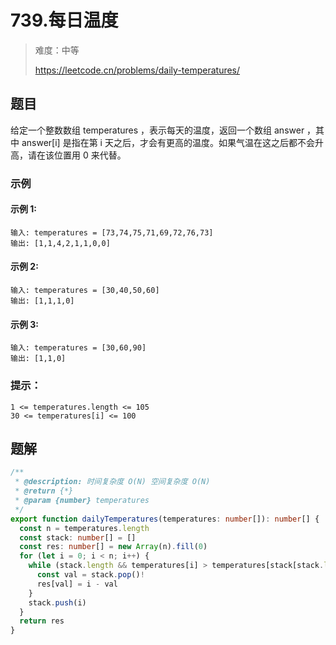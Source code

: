 # 739.每日温度

> 难度：中等
>
> https://leetcode.cn/problems/daily-temperatures/

## 题目

给定一个整数数组 temperatures ，表示每天的温度，返回一个数组 answer ，其中 answer[i] 是指在第 i 天之后，才会有更高的温度。如果气温在这之后都不会升高，请在该位置用 0 来代替。

### 示例

#### 示例 1:

```
输入: temperatures = [73,74,75,71,69,72,76,73]
输出: [1,1,4,2,1,1,0,0]
```

#### 示例 2:

```
输入: temperatures = [30,40,50,60]
输出: [1,1,1,0]
```

#### 示例 3:

```
输入: temperatures = [30,60,90]
输出: [1,1,0]
```

### 提示：

```
1 <= temperatures.length <= 105
30 <= temperatures[i] <= 100
```

## 题解

```ts
/**
 * @description: 时间复杂度 O(N) 空间复杂度 O(N)
 * @return {*}
 * @param {number} temperatures
 */
export function dailyTemperatures(temperatures: number[]): number[] {
  const n = temperatures.length
  const stack: number[] = []
  const res: number[] = new Array(n).fill(0)
  for (let i = 0; i < n; i++) {
    while (stack.length && temperatures[i] > temperatures[stack[stack.length - 1]]) {
      const val = stack.pop()!
      res[val] = i - val
    }
    stack.push(i)
  }
  return res
}
```
